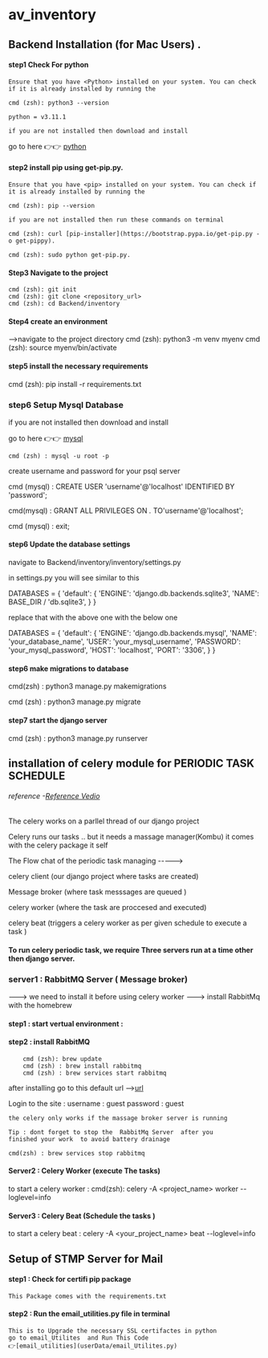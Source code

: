 # av_inventory

## Backend Installation (for Mac Users) . 

#### step1 Check For python 

    Ensure that you have <Python> installed on your system. You can check if it is already installed by running the 

    cmd (zsh): python3 --version

    python = v3.11.1

    if you are not installed then download and install 

  go to here 👉👉   [python](https://www.python.org/downloads/macos/)
    

#### step2 install pip using get-pip.py.
    Ensure that you have <pip> installed on your system. You can check if it is already installed by running the 

    cmd (zsh): pip --version 

    if you are not installed then run these commands on terminal 

    cmd (zsh): curl [pip-installer](https://bootstrap.pypa.io/get-pip.py -o get-pippy). 

    cmd (zsh): sudo python get-pip.py. 

#### Step3 Navigate to the project 
    cmd (zsh): git init
    cmd (zsh): git clone <repository_url>
    cmd (zsh): cd Backend/inventory

#### Step4 create an environment 
-->navigate to the project directory 
cmd (zsh): python3 -m venv myenv
cmd (zsh): source myenv/bin/activate

#### step5 install the necessary requirements

cmd (zsh): pip install -r requirements.txt

### step6 Setup Mysql Database

 if you are not installed <mysql> then download and install

 go to here 👉👉 [mysql](https://dev.mysql.com/downloads/mysql/ )
  
    cmd (zsh) : mysql -u root -p

 create username and password for your psql server

  cmd (mysql) : CREATE USER 'username'@'localhost' IDENTIFIED BY 'password';

  cmd(mysql) : GRANT ALL PRIVILEGES ON *.* TO'username'@'localhost';
  
  cmd (mysql) : exit;

#### step6 Update the database settings
 navigate to  Backend/inventory/inventory/settings.py

in settings.py you will see similar to this 

 DATABASES = {
    'default': {
        'ENGINE': 'django.db.backends.sqlite3',
        'NAME': BASE_DIR / 'db.sqlite3',
    }
}

replace that with the above one with the below one 

DATABASES = {
    'default': {
        'ENGINE': 'django.db.backends.mysql',
        'NAME': 'your_database_name',
        'USER': 'your_mysql_username',
        'PASSWORD': 'your_mysql_password',
        'HOST': 'localhost',
        'PORT': '3306',
    }
}

#### step6 make migrations to database

cmd(zsh) : python3 manage.py makemigrations

cmd (zsh) : python3 manage.py migrate

#### step7 start the django server

cmd (zsh) : python3 manage.py runserver



## installation of celery module for PERIODIC TASK SCHEDULE

###### reference -[Reference Vedio](https://youtu.be/fBfzE0yk97k)

The celery works on a parllel thread of our django project

Celery runs our tasks .. but it needs a massage manager(Kombu) it comes with the celery package it self 

The Flow chat of the periodic task managing ----->

celery client (our django project where tasks are created)

Message broker (where task messsages are queued  )

celery worker (where the task are proccesed and executed)

celery beat (triggers a celery worker as per given schedule to execute a task )

#### To run celery periodic task, we require Three servers run at a time other then django server.
### server1 : RabbitMQ Server  ( Message broker)

--->  we need to install it before using celery worker
--->  install RabbitMq with the homebrew
#### step1 : start vertual environment :
#### step2 :  install RabbitMQ
        cmd (zsh): brew update 
        cmd (zsh) : brew install rabbitmq
        cmd (zsh) : brew services start rabbitmq

after installing go to this default url -->[url](http://localhost:15672/)

Login to the site :
            username : guest
            password : guest 

    the celery only works if the massage broker server is running 

    Tip : dont forget to stop the  RabbitMq Server  after you         finished your work  to avoid battery drainage 

    cmd(zsh) : brew services stop rabbitmq

#### Server2 : Celery Worker (execute The tasks)

to start  a  celery worker :
   cmd(zsh): celery -A <project_name> worker --loglevel=info

#### Server3 : Celery Beat (Schedule the tasks )
to start a  celery beat :
    celery -A <your_project_name> beat --loglevel=info



## Setup of STMP Server for Mail 

#### step1 : Check for certifi pip package
    This Package comes with the requirements.txt 

#### step2 : Run the email_utilities.py file in terminal 
    This is to Upgrade the necessary SSL certifactes in python
    go to email_Utilites  and Run This Code
    👉[email_utilities](userData/email_Utilites.py)



   